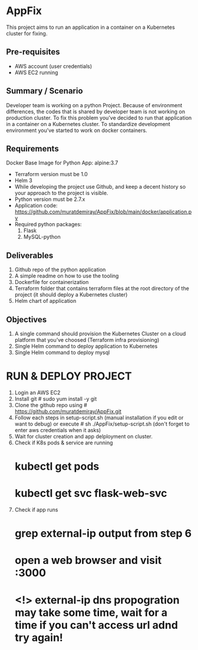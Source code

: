 # AppFix

This project aims to run an application in a container on a Kubernetes cluster for fixing.

## Pre-requisites

- AWS account (user credentials)
- AWS EC2 running

##  Summary / Scenario
Developer team is working on a python Project. Because of environment differences, the codes that is shared by developer team is not working on production cluster.
To fix this problem you’ve decided to run that application in a container on a Kubernetes cluster.
To standardize development environment you’ve started to work on docker containers.

##  Requirements
Docker Base Image for Python App: alpine:3.7
- Terraform version must be 1.0
- Helm 3
- While developing the project use Github, and keep a decent history so your approach to the project is visible.
- Python version must be 2.7.x
- Application code: https://github.com/muratdemiray/AppFix/blob/main/docker/application.py
- Required python packages:
  1. Flask
  2. MySQL-python
 
##  Deliverables
1. Github repo of the python application
2. A simple readme on how to use the tooling
3. Dockerfile for containerization
4. Terraform folder that contains terraform files at the root directory of the project (it should deploy a Kubernetes cluster)
5. Helm chart of application

##  Objectives
1. A single command should provision the Kubernetes Cluster on a cloud platform that you’ve choosed (Terraform infra provisioning)
2. Single Helm command to deploy application to Kubernetes
3. Single Helm command to deploy mysql

# RUN & DEPLOY PROJECT
1. Login an AWS EC2
2. Install git # sudo yum install -y git
3. Clone the github repo using # https://github.com/muratdemiray/AppFix.git
4. Follow each steps in setup-script.sh (manual installation if you edit or want to debug)
            or
   execute  # sh ./AppFix/setup-script.sh (don't forget to enter aws credentials when it asks)
5. Wait for cluster creation and app delployment on cluster.
6. Check if K8s pods & service are running
    # kubectl get pods
    # kubectl get svc flask-web-svc
7. Check if app runs
    # grep external-ip output from step 6
    # open a web browser and visit <external-ip>:3000
    # <!> external-ip dns propogration may take some time, wait for a time if you can't access url adnd try again!


